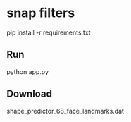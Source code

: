 # snap filters 
pip install -r requirements.txt

## Run
python app.py


## Download 
shape_predictor_68_face_landmarks.dat